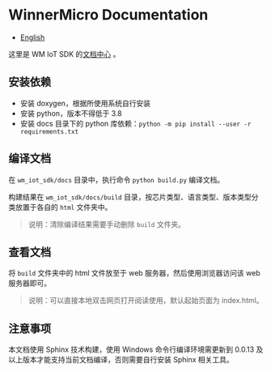 # WinnerMicro Documentation 

* [English](README_EN.md)

这里是 WM IoT SDK 的[文档中心](https://doc.winnermicro.net) 。

## 安装依赖

- 安装 doxygen，根据所使用系统自行安装
- 安装 python，版本不得低于 3.8
-  安装 docs 目录下的 python 库依赖：`python -m pip install --user -r requirements.txt`

## 编译文档

在 `wm_iot_sdk/docs` 目录中，执行命令 `python build.py` 编译文档。

构建结果在 `wm_iot_sdk/docs/build` 目录，按芯片类型、语言类型、版本类型分类放置于各自的 `html` 文件夹中。

> 说明：清除编译结果需要手动删除 `build` 文件夹。
>

## 查看文档

将 `build` 文件夹中的 html 文件放至于 web 服务器，然后使用浏览器访问该 web 服务器即可。

> 说明：可以直接本地双击网页打开阅读使用，默认起始页面为 index.html。
>

## 注意事项

本文档使用 Sphinx 技术构建，使用 Windows 命令行编译环境需更新到 0.0.13 及以上版本才能支持当前文档编译，否则需要自行安装 Sphinx 相关工具。
